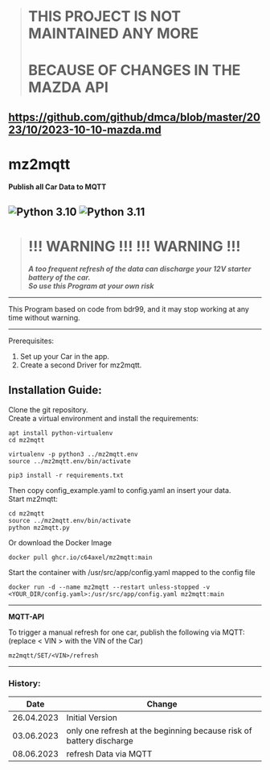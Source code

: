 ># THIS PROJECT IS NOT MAINTAINED ANY MORE
># BECAUSE OF CHANGES IN THE MAZDA API
https://github.com/github/dmca/blob/master/2023/10/2023-10-10-mazda.md
---



# mz2mqtt
**Publish all Car Data to MQTT**

![Python 3.10](https://img.shields.io/badge/python-3.10-blue.svg)
![Python 3.11](https://img.shields.io/badge/python-3.11-blue.svg)
---
># !!! WARNING !!!  !!! WARNING !!!
>***A too frequent refresh of the data can discharge your 12V starter battery of the car.  
So use this Program at your own risk***
---

This Program based on code from bdr99, and it may stop working at any time without warning.

---

Prerequisites:
1. Set up your Car in the app.
2. Create a second Driver for mz2mqtt.

## Installation Guide:
Clone the git repository.  
Create a virtual environment and install the requirements:  
```
apt install python-virtualenv
cd mz2mqtt 

virtualenv -p python3 ../mz2mqtt.env
source ../mz2mqtt.env/bin/activate

pip3 install -r requirements.txt
```
Then copy config_example.yaml to config.yaml an insert your data.  
Start mz2mqtt:
```
cd mz2mqtt
source ../mz2mqtt.env/bin/activate
python mz2mqtt.py
```

Or download the Docker Image
```
docker pull ghcr.io/c64axel/mz2mqtt:main
```
Start the container with /usr/src/app/config.yaml mapped to the config file
```
docker run -d --name mz2mqtt --restart unless-stopped -v <YOUR_DIR/config.yaml>:/usr/src/app/config.yaml mz2mqtt:main
```
---
**MQTT-API**

To trigger a manual refresh for one car, publish the following via MQTT:  
(replace < VIN > with the VIN of the Car)
```
mz2mqtt/SET/<VIN>/refresh
```

---
### History:

| Date       | Change                                                              |
|------------|---------------------------------------------------------------------|
| 26.04.2023 | Initial Version                                                     |
| 03.06.2023 | only one refresh at the beginning because risk of battery discharge |
| 08.06.2023 | refresh Data via MQTT                                               |

